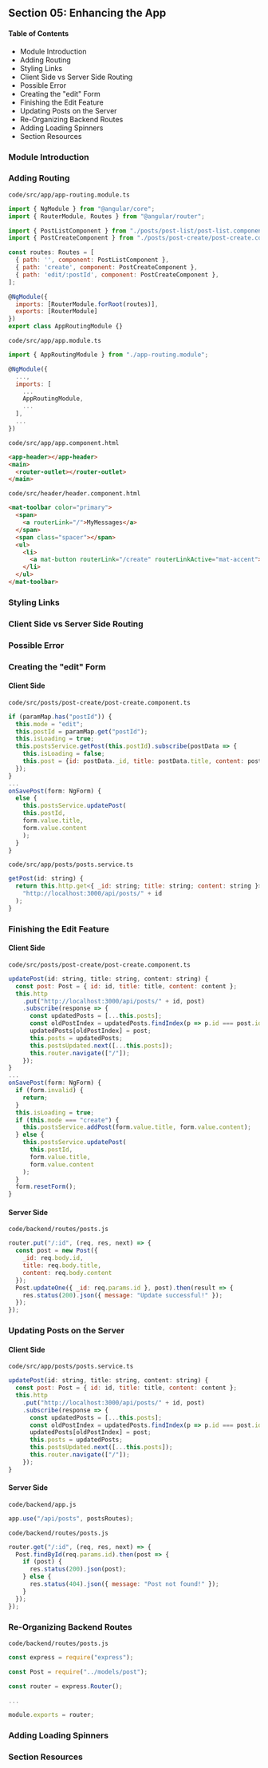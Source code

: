 ## Section 05: Enhancing the App

#### Table of Contents
- Module Introduction
- Adding Routing
- Styling Links
- Client Side vs Server Side Routing
- Possible Error
- Creating the "edit" Form
- Finishing the Edit Feature
- Updating Posts on the Server
- Re-Organizing Backend Routes
- Adding Loading Spinners
- Section Resources


### Module Introduction


### Adding Routing

`code/src/app/app-routing.module.ts`
```js
import { NgModule } from "@angular/core";
import { RouterModule, Routes } from "@angular/router";

import { PostListComponent } from "./posts/post-list/post-list.component";
import { PostCreateComponent } from "./posts/post-create/post-create.component";

const routes: Routes = [
  { path: '', component: PostListComponent },
  { path: 'create', component: PostCreateComponent },
  { path: 'edit/:postId', component: PostCreateComponent },
];

@NgModule({
  imports: [RouterModule.forRoot(routes)],
  exports: [RouterModule]
})
export class AppRoutingModule {}
```


`code/src/app/app.module.ts`
```js
import { AppRoutingModule } from "./app-routing.module";

@NgModule({
  ...,
  imports: [
    ...
    AppRoutingModule,
    ...
  ],
  ...
})
```

`code/src/app/app.component.html`
```html
<app-header></app-header>
<main>
  <router-outlet></router-outlet>
</main>
```

`code/src/header/header.component.html`
```html
<mat-toolbar color="primary">
  <span>
    <a routerLink="/">MyMessages</a>
  </span>
  <span class="spacer"></span>
  <ul>
    <li>
      <a mat-button routerLink="/create" routerLinkActive="mat-accent">New Post</a>
    </li>
  </ul>
</mat-toolbar>
```


### Styling Links


### Client Side vs Server Side Routing


### Possible Error


### Creating the "edit" Form

#### Client Side
`code/src/posts/post-create/post-create.component.ts`
```js
if (paramMap.has("postId")) {
  this.mode = "edit";
  this.postId = paramMap.get("postId");
  this.isLoading = true;
  this.postsService.getPost(this.postId).subscribe(postData => {
    this.isLoading = false;
    this.post = {id: postData._id, title: postData.title, content: postData.content};
  });
}
...
onSavePost(form: NgForm) {
  else {
    this.postsService.updatePost(
    this.postId,
    form.value.title,
    form.value.content
    );
  }
}
```

`code/src/app/posts/posts.service.ts`
```js
getPost(id: string) {
  return this.http.get<{ _id: string; title: string; content: string }>(
    "http://localhost:3000/api/posts/" + id
  );
}
```

### Finishing the Edit Feature

#### Client Side
`code/src/posts/post-create/post-create.component.ts`
```js
updatePost(id: string, title: string, content: string) {
  const post: Post = { id: id, title: title, content: content };
  this.http
    .put("http://localhost:3000/api/posts/" + id, post)
    .subscribe(response => {
      const updatedPosts = [...this.posts];
      const oldPostIndex = updatedPosts.findIndex(p => p.id === post.id);
      updatedPosts[oldPostIndex] = post;
      this.posts = updatedPosts;
      this.postsUpdated.next([...this.posts]);
      this.router.navigate(["/"]);
    });
}
...
onSavePost(form: NgForm) {
  if (form.invalid) {
    return;
  }
  this.isLoading = true;
  if (this.mode === "create") {
    this.postsService.addPost(form.value.title, form.value.content);
  } else {
    this.postsService.updatePost(
      this.postId,
      form.value.title,
      form.value.content
    );
  }
  form.resetForm();
}
```


#### Server Side

`code/backend/routes/posts.js`
```js
router.put("/:id", (req, res, next) => {
  const post = new Post({
    _id: req.body.id,
    title: req.body.title,
    content: req.body.content
  });
  Post.updateOne({ _id: req.params.id }, post).then(result => {
    res.status(200).json({ message: "Update successful!" });
  });
});
```

### Updating Posts on the Server

#### Client Side
`code/src/app/posts/posts.service.ts`
```js
updatePost(id: string, title: string, content: string) {
  const post: Post = { id: id, title: title, content: content };
  this.http
    .put("http://localhost:3000/api/posts/" + id, post)
    .subscribe(response => {
      const updatedPosts = [...this.posts];
      const oldPostIndex = updatedPosts.findIndex(p => p.id === post.id);
      updatedPosts[oldPostIndex] = post;
      this.posts = updatedPosts;
      this.postsUpdated.next([...this.posts]);
      this.router.navigate(["/"]);
    });
}
```

#### Server Side

`code/backend/app.js`
```js
app.use("/api/posts", postsRoutes);
```

`code/backend/routes/posts.js`
```js
router.get("/:id", (req, res, next) => {
  Post.findById(req.params.id).then(post => {
    if (post) {
      res.status(200).json(post);
    } else {
      res.status(404).json({ message: "Post not found!" });
    }
  });
});
```

### Re-Organizing Backend Routes

`code/backend/routes/posts.js`
```js
const express = require("express");

const Post = require("../models/post");

const router = express.Router();

...

module.exports = router;
```


### Adding Loading Spinners

### Section Resources

